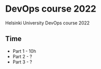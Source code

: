 # DevOps course 2022
Helsinki University DevOps course 2022

## Time
- Part 1 - 10h
- Part 2 - ?
- Part 3 - ?
